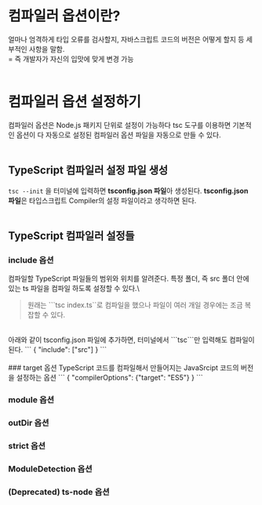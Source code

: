 # 컴파일러 옵션이란?
얼마나 엄격하게 타입 오류를 검사할지, 자바스크립트 코드의 버전은 어떻게 할지 등 세부적인 사항을 말함. \
= 즉 개발자가 자신의 입맛에 맞게 변경 가능
<br/><br/>
# 컴파일러 옵션 설정하기
컴파일러 옵션은 Node.js 패키지 단위로 설정이 가능하다
tsc 도구를 이용하면 기본적인 옵션이 다 자동으로 설정된 컴파일러 옵션 파일을 자동으로 만들 수 있다.
<br/><br/>
## TypeScript 컴파일러 설정 파일 생성
```tsc --init``` 을 터미널에 입력하면 **tsconfig.json 파일**아 생성된다.
**tsconfig.json 파일**은 타입스크립트 Compiler의 설정 파일이라고 생각하면 된다.
<br/><br/>
## TypeScript 컴파일러 설정들
### include 옵션
컴파일할 TypeScript 파일들의 범위와 위치를 알려준다. 
특정 폴더, 즉 src 폴더 안에 있는 ts 파일을 컴파일 하도록 설정할 수 있다.\
> 원래는 ```tsc index.ts``로 컴파일을 했으나 파일이 여러 개일 경우에는 조금 복잡할 수 있다.
<br/>
아래와 같이 tsconfig.json 파일에 추가하면, 터미널에서 ```tsc```만 입력해도 컴파일이 된다.
```
{
  "include": ["src"]
}
```
<br/><br/>
### target 옵션
TypeScript 코드를 컴파일해서 만들어지는 JavaSrcipt 코드의 버전을 설정하는 옵션
```
{
   "compilerOptions": {"target": "ES5"}
}
```

### module 옵션


### outDir 옵션


### strict 옵션

### ModuleDetection 옵션

### (Deprecated) ts-node 옵션
